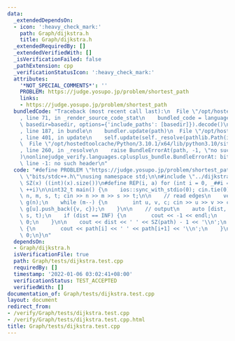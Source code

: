 ```yaml
---
data:
  _extendedDependsOn:
  - icon: ':heavy_check_mark:'
    path: Graph/dijkstra.h
    title: Graph/dijkstra.h
  _extendedRequiredBy: []
  _extendedVerifiedWith: []
  _isVerificationFailed: false
  _pathExtension: cpp
  _verificationStatusIcon: ':heavy_check_mark:'
  attributes:
    '*NOT_SPECIAL_COMMENTS*': ''
    PROBLEM: https://judge.yosupo.jp/problem/shortest_path
    links:
    - https://judge.yosupo.jp/problem/shortest_path
  bundledCode: "Traceback (most recent call last):\n  File \"/opt/hostedtoolcache/Python/3.10.1/x64/lib/python3.10/site-packages/onlinejudge_verify/documentation/build.py\"\
    , line 71, in _render_source_code_stat\n    bundled_code = language.bundle(stat.path,\
    \ basedir=basedir, options={'include_paths': [basedir]}).decode()\n  File \"/opt/hostedtoolcache/Python/3.10.1/x64/lib/python3.10/site-packages/onlinejudge_verify/languages/cplusplus.py\"\
    , line 187, in bundle\n    bundler.update(path)\n  File \"/opt/hostedtoolcache/Python/3.10.1/x64/lib/python3.10/site-packages/onlinejudge_verify/languages/cplusplus_bundle.py\"\
    , line 401, in update\n    self.update(self._resolve(pathlib.Path(included), included_from=path))\n\
    \  File \"/opt/hostedtoolcache/Python/3.10.1/x64/lib/python3.10/site-packages/onlinejudge_verify/languages/cplusplus_bundle.py\"\
    , line 260, in _resolve\n    raise BundleErrorAt(path, -1, \"no such header\"\
    )\nonlinejudge_verify.languages.cplusplus_bundle.BundleErrorAt: bits/stdc++.h:\
    \ line -1: no such header\n"
  code: "#define PROBLEM \"https://judge.yosupo.jp/problem/shortest_path\"\n\n#include\
    \ \"bits/stdc++.h\"\nusing namespace std;\n\n#include \"../dijkstra.h\"\n\n#define\
    \ SZ(x) ((int)(x).size())\n#define REP(i, a) for (int i = 0, _##i = (a); i < _##i;\
    \ ++i)\n\nint32_t main() {\n    ios::sync_with_stdio(0); cin.tie(0);\n    int\
    \ n, m, s, t; cin >> n >> m >> s >> t;\n\n    // read edges\n    vector<vector<pair<int,ll>>>\
    \ g(n);\n    while (m--) {\n        int u, v, c; cin >> u >> v >> c;\n       \
    \ g[u].push_back({v, c});\n    }\n\n    // output\n    auto [dist, path] = dijkstra(g,\
    \ s, t);\n    if (dist == INF) {\n        cout << -1 << endl;\n        return\
    \ 0;\n    }\n\n    cout << dist << ' ' << SZ(path) - 1 << '\\n';\n    REP(i,SZ(path)-1)\
    \ {\n        cout << path[i] << ' ' << path[i+1] << '\\n';\n    }\n    return\
    \ 0;\n}\n"
  dependsOn:
  - Graph/dijkstra.h
  isVerificationFile: true
  path: Graph/tests/dijkstra.test.cpp
  requiredBy: []
  timestamp: '2022-01-06 03:02:41+08:00'
  verificationStatus: TEST_ACCEPTED
  verifiedWith: []
documentation_of: Graph/tests/dijkstra.test.cpp
layout: document
redirect_from:
- /verify/Graph/tests/dijkstra.test.cpp
- /verify/Graph/tests/dijkstra.test.cpp.html
title: Graph/tests/dijkstra.test.cpp
---
```

